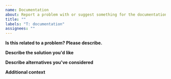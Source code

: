 ```yaml
---
name: Documentation
about: Report a problem with or suggest something for the documentation
title: ""
labels: "T: documentation"
assignees: ""
---
```


**Is this related to a problem? Please describe.**

<!-- A clear and concise description of what the problem is.
e.g. I'm always frustrated when [...] / I wished that [...] -->

**Describe the solution you'd like**

<!-- A clear and concise description of what you want to
happen or see changed. -->

**Describe alternatives you've considered**

<!-- A clear and concise description of any
alternative solutions or features you've considered. -->

**Additional context**

<!-- Add any other context or screenshots about the issue
here. -->
                                                                                                                                   